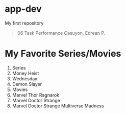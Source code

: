 # app-dev
My first repository

> 06 Task Performance
> Casuyon, Edrean P.

# My Favorite Series/Movies
1. Series
  1. Money Heist
  2. Wednesday
  3. Demon Slayer
2. Movies
  1. Marvel Thor Ragnarok
  2. Marvel Doctor Strange
  3. Marvel Doctor Strange Multiverse Madness
